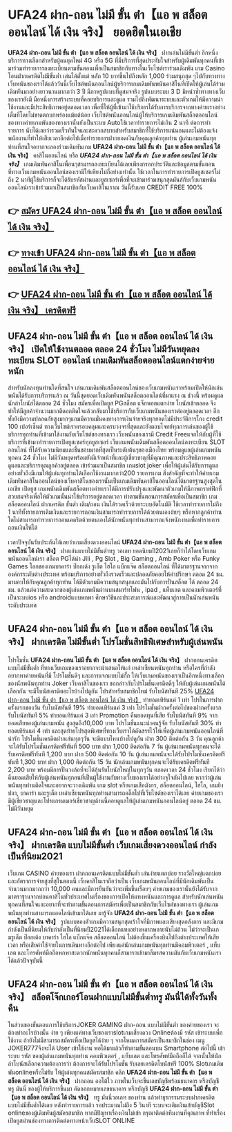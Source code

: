 # UFA24 ฝาก-ถอน ไม่มี ขั้น ต่ํา【แอ พ สล็อต ออนไลน์ ได้ เงิน จริง】  ยอดฮิตในเอเชีย 

**UFA24 ฝาก-ถอน ไม่มี ขั้น ต่ํา【แอ พ สล็อต ออนไลน์ ได้ เงิน จริง】** ฝากเล่นไม่มีขั้นต่ำ  อีกหนึ่งบริการทางเลือกสำหรับผู้คนยุคใหม่ 4G หรือ 5G ที่มีบริการที่สุดประทับใจสำหรับผู้เดิมพันทุกคนที่เข้ามาร่วมทำรายการลงทะเบียนตามขั้นตอนเพื่อเป็นสมาชิกกับทางในเว็บไซต์เราร่วมเดิมพัน เกม Casino  โอนฝากเครดิตไม่มีขั้นต่ำ เล่นได้ตั้งแต่ หลัก 10 บาทขึ้นไปถึงหลัก 1,000 ร่วมสนุกสุด ๆไปกับทางทางเว็บพนันของเราได้แล้ววันนี้เว็บไซต์พนันออนไลน์ผู้บริการเกมเดิมพันพนันคาสิโนที่เปิดให้ผู้เล่นได้ร่วมเดิมพันมาอย่างยาวนานมากกว่า 3 ปี มีภาพรูปแบบที่ดูสมจจริง รูปแบบระบบ 3 D
มิหนำซ้ำทางทางเว็บของเรายังมี มือหนึ่งการสร้างระบบที่คอยบริการและดูแล  รวมไปถึงพัฒนาระบบและตัวเกมให้มีความน่าใช้งานและมีประสิทธิภาพอยู่ตลอดเวลา เพื่อที่ให้ผู้ที่เข้ามาใช้บริการได้รับการบริการจากทางค่ายเราอย่างเต็มที่โดยไม่ขาดตกบกพร่องแม้แต่น้อย เว็บไซต์พนันออนไลน์ผู้ให้บริการเกมเดิมพันสล็อตออนไลน์ของทางค่ายเกมพันของทางเรานั้นยังเป็นระบบ Autoใช้เวลาทำรายการไม่เกิน 2 นาที ต่อการทำรายการ นับได้เลยว่ารวดเร็วทันใจและสะดวกสบายสำหรับสมาชิกที่ใช้บริการแน่นอนและไม่ต้องแจ้งพนักงานที่ทำให้เสียเวลาอีกต่อไปเมื่อทำรายการฝากยอดเงินกับคุณลูกค้าทุกท่าน
ผู้เล่นเกมพนันทุกท่านที่สนใจอยากจะลองร่วมเดิมพันเกม **UFA24 ฝาก-ถอน ไม่มี ขั้น ต่ํา【แอ พ สล็อต ออนไลน์ ได้ เงิน จริง】** คาสิโนออนไลน์ หรือ ***UFA24 ฝาก-ถอน ไม่มี ขั้น ต่ํา【แอ พ สล็อต ออนไลน์ ได้ เงิน จริง】*** เกมเดิมพันคาสิโนเพื่อนๆสามารถลงทะเบียนได้เลยเพียงกรอกประวัติและข้อมูลตามขั้นตอนที่ทางเว็บเกมพนันออนไลน์ของเรามีให้เพียงไม่กี่อย่างเท่านั้น ใช้เวลาในการทำรายการเปิดยูสเซอร์ไม่ถึง 2 นาทีผู้ใช้บริการก็จะได้รับรหัสผ่านและยูสเซอร์เพื่อที่จะเข้ามาร่วมสนุกสุดมันส์กับเว็บเกมพนันออนไลน์เราเข้าร่วมมาเป็นสมาชิกกับเว็บคาสิโนเราณ วันนี้รับเลย CREDIT FREE 100%

## 👉 [สมัคร UFA24 ฝาก-ถอน ไม่มี ขั้น ต่ํา【แอ พ สล็อต ออนไลน์ ได้ เงิน จริง】](https://archa888.com/)
## 👉 [ทางเข้า UFA24 ฝาก-ถอน ไม่มี ขั้น ต่ํา【แอ พ สล็อต ออนไลน์ ได้ เงิน จริง】](https://archa888.com/)
## 👉 [UFA24 ฝาก-ถอน ไม่มี ขั้น ต่ํา【แอ พ สล็อต ออนไลน์ ได้ เงิน จริง】 เครดิตฟรี](https://archa888.com/)

## UFA24 ฝาก-ถอน ไม่มี ขั้น ต่ํา【แอ พ สล็อต ออนไลน์ ได้ เงิน จริง】 เปิดให้ใช้งานตลอด ตลอด 24 ชั่วโมง ไม่มีวันหยุดลงทะเบียน SLOT ออนไลน์ เกมเดิมพันสล็อตออนไลน์แตกง่ายจ่ายหนัก

สำหรับนักลงทุนท่านใดที่สนใจ เล่นเกมเดิมพันสล็อตออนไลน์ของเว็บเกมพนันเราพร้อมเปิดให้นักเล่นพนันได้รับการบริการแล้ว ณ วันนี้สุดยอดเว็บเดิมพันพนันสล็อตออนไลน์ที่มาแรง ณ ช่วงนี้ พร้อมดูแลนักล่าโบนัสได้ตลอด 24 ชั่วโมง สมัครเพื่อเปิดยูส PGสล็อต แจ็กพอตแตกง่าย โบนัสเข้าตลอด จึงทำให้มีลูกค้าจำนวนมากติดอกติดใจแล้วกลับมาใช้บริการกับเว็บเกมพนันของเราต่ออยู่ตลอดเวลา อีกทั้งยังมีความปลอดภัยสูงมากๆแถมมีความมั่นคงทางการเงินจ่ายจริงทุกยอดไม่มีประวัติการโกง credit 100 เปอร์เซ็นต์ ทางเว็บไซต์เราครอบคลุมและครบวงจรที่สุดและยังตอบโจทย์ทุกการเล่นของผู้ใช้บริการทุกท่านที่เข้ามาใช้งานกับเว็บไซต์ของทางเรา
เว็บพนันของเรามี Credit Freeแจกให้กับผู้ที่ใช้บริการที่เข้ามาทำรายการเปิดยูสเซอร์ทุกยูสเซอร์ เว็บเกมพนันเดิมพันสล็อตออนไลน์ลงทะเบียน SLOT ออนไลน์ ที่ได้รับความนิยมและชื่นชอบมากที่สุดเป็นระดับต้นๆของเมืองไทย พร้อมดูแลผู้เล่นเกมพนันทุกคน 24 ชั่วโมง ไม่มีวันหยุดพร้อมยังมีเจ้าหน้าที่และผู้เชี่ยวชาญที่มีคุณภาพและประสิทธิภาพคอยดูแลและบริการคุณลูกค้าอยู่ตลอด เข้าร่วมมาเป็นสมาชิก เกมslot joker เพื่อให้ผู้เล่นได้รับการดูแลอย่างทั่วถึงมีเกมให้ผู้เล่นทุกท่านได้เลือกใช้งานมากกว่า200 รายการเกม
สิ่งสำคัญที่จะทำให้ค่ายเกมเดิมพันคาสิโนออนไลน์ของเว็บคาสิโนของเรานั้นเป็นเกมเดิมพันคาสิโนออนไลน์ได้มาตรฐานสูงสุดในเอเชีย เปิดยูส  เกมพนันเดิมพันสล็อตทางค่ายเราได้มีการปรับปรุงและพัฒนาตัวเกมให้มีภาพกราฟฟิกที่สวยสมจริงเพื่อให้ตัวเกมนั้นน่าใช้บริการอยู่ตลอดเวลา ทำตามขั้นตอนการสมัครเพื่อเป็นสมาชิก เกมสล็อตออนไลน์ ฝากเครดิต ขั้นต่ำ เติม/ถอน เงินได้รวดเร็วด้วยระบบอัตโนมัติ ใช้เวลาทำรายการไม่ถึง 1 นาทีทั้งรายการเติมเงินและรายการถอนเงินสามารถทำรายการได้ด้วยตนเองง่ายๆ หรือหากลูกค้าท่านใดไม่สามารถทำรายการถอนเคดริตด้วยตนเองได้นักพนันทุกท่านสามารถแจ้งพนักงานเพื่อทำรายการถอนเงินให้ได้

เวลาปัจจุบันรับประกันได้เลยว่าเกมเสี่ยงดวงออนไลน์ **UFA24 ฝาก-ถอน ไม่มี ขั้น ต่ํา【แอ พ สล็อต ออนไลน์ ได้ เงิน จริง】** ฝากเล่นแบบไม่มีขั้นต่ำทรู วอเลท ยอดนิยมปี2021เลยก็ว่าได้โดยเว็บเกมพนันออนไลน์เรา สล็อต PGได้นำ  Jili , Pg Slot , Big Gaming , Amb Poker หรือ Funky Games โลกของเกมบาคาร่า ป๊อกเด้ง รูเล็ต ไฮโล แบ็กแจ๊ค สล็อตออนไลน์ ที่ได้มาตรฐานจากจากองค์กรระดับต่างประเทศ พร้อมบริการอย่างทั่วถึงรวดเร็วและปลอดภัยคอยให้คำปรึกษา ตลอด 24 ชม. มามอบให้กับคุณลูกค้าทุกท่าน ได้มีตัวเกมมีความสนุกสนุกและมันไปกับการปั่นสล็อต ได้ ตลอด 24 ชม. แล้วแต่ความสะดวกของผู้เล่นเกมพนันผ่านบนสมาร์ทโฟน , ipad , แท็บเลต และคอมพิวเตอร์ที่เป็นระบบios หรือ androidแบบพกพา ศึกษาวิธีและประสบการณ์และพัฒนาสู่การเป็นนักเล่นพนันระดับประเทศ

## UFA24 ฝาก-ถอน ไม่มี ขั้น ต่ํา【แอ พ สล็อต ออนไลน์ ได้ เงิน จริง】 ฝากเครดิต ไม่มีขั้นต่ำ โปรโมชั่นสิทธิพิเศษสำหรับผู้เล่นพนัน

โปรโมชั่น **UFA24 ฝาก-ถอน ไม่มี ขั้น ต่ํา【แอ พ สล็อต ออนไลน์ ได้ เงิน จริง】** ฝากถอนเครดิต แบบไม่มีขั้นต่ำ ที่ทางเว็บเกมของเราอยากจะนำเสนอให้แก่  เหล่าเซียนพนันทุกท่าน หรือใครที่กำลังอยากหาค่ายพนันที่มี โปรโมชั่นดีๆ และการแจกแบบไม่กั๊ก ให้เว็บเกมพนันของเราเป็นอีกหนึ่งทางเลือกของนักพนันทุกท่าน Joker เว็บคาสิโนของเรา ขอกล่าวกับโปรโมชั่นเครดิตดีๆ ให้กับผู้เล่นเกมพนันได้เลือกกัน จะมีโบนัสเครดิตอะไรบ้างไปดูกัน
โปรสำหรับสมาชิกใหม่ รับโบนัสทันที 25% [UFA24 ฝาก-ถอน ไม่มี ขั้น ต่ํา【แอ พ สล็อต ออนไลน์ ได้ เงิน จริง】](https://archa888.com/) ทำยอดเทิร์นแค่ 1 เท่า
โปรในการฝากครั้งแรกของวัน รับโบนัสทันที 19% ทำยอดเทิร์นแค่ 3 เท่า
โปรโมชั่นฝากครั้งต่อไปของฝากครั้งแรก รับโบนัสทันที 5% ทำยอดเทิร์นแค่ 3 เท่า
 Promotion คืนยอดทุนที่เสีย รับโบนัสทันที 9% จากยอดเสียของผู้เล่นเกมพนัน สูงสุดถึง10,000 บาท
โปรโมชั่นแนะนำคนรู้จัก รับโบนัสทันที 30% ทำยอดเทิร์นแค่ 4 เท่า
และสุดท้ายโปรสุดพิเศษที่ทางเว็บเราได้คัดสรรไว้ให้เพื่อผู้เล่นเกมพนันออนไลน์ที่น่ารัก โปรโมชั่นเครดิตฝากเล่นทุกๆวัน จะมีแบบไหนบ้างไปดูกัน
ฝาก 300 ติดต่อกัน 3 วัน คุณลูกค้าจะได้รับโปรโมชั่นเครดิตฟรีทันที 500 บาท
ฝาก 1,000 ติดต่อกัน 7 วัน ผู้เล่นเกมพนันทุกคนจะได้รับเครดิตฟรีทันที 1,200 บาท
ฝาก 500 ติดต่อกัน 10 วัน ผู้เล่นเกมพนันจะได้รับโปรโมชั่นเครดิตฟรีทันที 1,300 บาท
ฝาก 1,000 ติดต่อกัน 15 วัน นักเล่นเกมพนันทุกคนจะได้รับเครดิตฟรีทันที 2,200 บาท
พร้อมมีการปั่นวงล้อที่จะได้ลุ้นรับโบนัสใหญ่ในทุกๆวัน ตลอดเวลา 24 ชั่วโมง เรียกได้ว่าคืนยอดเสียให้กับผู้เล่นพนันทุกคนที่เป็นผู้ใช้งานกับทางเว็บของเราได้อย่างจุใจกันไปเลย หากว่าผู้เล่นพนันทุกท่านติดใจและอยากจะวางเดิมพัน เกม slot  หรือเกมเสือมังกร, สล็อตออนไลน์, ไฮโล, เกมยิงปลา, บาคาร่า และรูเล็ต เหล่าเซียนพนันทุกท่านสามารถคลิ๊กไปที่เว็บไซต์ของเราได้เลย ค่ายเกมของเรามีผู้เชี่ยวชาญและโปรแกรมเมอร์เชี่ยวชาญด้านนี้คอยดูแลให้ผู้เล่นเกมพนันออนไลน์อยู่ ตลอด 24 ชม. ไม่มีวันหยุด

## UFA24 ฝาก-ถอน ไม่มี ขั้น ต่ํา【แอ พ สล็อต ออนไลน์ ได้ เงิน จริง】 ฝากเครดิต แบบไม่มีขั้นต่ำ  เว็บเกมเสี่ยงดวงออนไลน์ กำลังเป็นที่นิยม2021

เว็บเกม CASINO ค่ายของเรา ฝากถอนเครดิตแบบไม่มีขั้นต่ำ เล่นง่ายแตกบ่อย รางวัลใหญ่แตกบ่อยและอัตราการจ่ายสูงที่สุในตอนนี้ เว็บคาสิโนเราถือว่าเป็น เว็บเกมพนันออนไลน์ที่มีนักเดิมพันเป็นจำนวนมากมากกว่า 10,000 คนและมีการยืนยันว่าจะเพิ่มขึ้นเรื่อยๆ ค่ายเกมของเรานั้นยังได้รับจากมาตราฐานจากบ่อนคาสิโนทั่วประเทศในเรื่องของการเปิดให้แทงพนันและการดูแล สำหรับนักเล่นพนันทุกคนที่สนใจและอยากที่จะทำตามขั้นตอนการสมัครเพื่อเป็นสมาชิกกับเว็บไซต์ของทางเรา ผู้เล่นเกมพนันทุกท่านสามารถแอดไลน์เข้ามาได้เลย
	มารู้จัก **UFA24 ฝาก-ถอน ไม่มี ขั้น ต่ํา【แอ พ สล็อต ออนไลน์ ได้ เงิน จริง】** รูปแบบของตัวเกมมีความสนุกสุดเร้าใจที่มีภาพและเสียงสุดอลังการ และมีเกมกำลังเป็นที่นิยมให้กับกำลังเป็นที่นิยมปี2021ได้เลือกแทงอย่างหลากหลายนับไม่ถ้วน  ไม่ว่าจะเป็นเกมรูเล็ต  ป๊อกเด้ง บาคาร่า ไฮโล แบ็กแจ๊ค สล็อตออนไลน์ ไม่ต้องขึ้นเครื่องบินไปถึงต่างประเทศให้เสียเวลา หรือเสียค่าใช้จ่ายในการเดินทางอีกต่อไป เพียงแค่นักเล่นเกมพนันทุกท่านมีคอมพิวเตอร์ , แท็บเลต และโทรศัพท์มือถือพกพาสะดวกนักพนันทุกคนก็สามารถเข้ามาลิ้มรสความมันกับเว็บเกมพนันเราได้แล้วปัจจุบันนี้

## UFA24 ฝาก-ถอน ไม่มี ขั้น ต่ํา【แอ พ สล็อต ออนไลน์ ได้ เงิน จริง】 สล็อตโจ๊กเกอร์โอนฝากแบบไม่มีขั้นต่ำทรู มันนี่ได้ทั้งวันทั้งคืน

ในส่วนของขั้นตอนการใช้บริการJOKER GAMING ฝาก-ถอน แบบไม่มีขั้นต่ำ ของค่ายของเรา จะต้องทำอะไรบ้างนั้น ง่าย ๆ เพียงแค่ทางเว็บของเราslotเกมเสี่ยงดวง Onlineต้องมี รหัส เข้าระบบเพื่อใช้งาน ถ้ายังไม่มีสามารถสมัครเพื่อเปิดยูสได้ง่าย ๆ จากโหมดการสมัครเป็นสมาชิกในช่อง เมนู JOKER777จึงจะได้ User เข้าใช้งาน พอได้มาแล้วก็ทำตามขั้นตอนบน Smartphone  ต่อไปนี้
เข้าระบบ รหัส  ของผู้เล่นเกมพนันทุกท่าน คอมพิวเตอร์ , แท็บเลต และโทรศัพท์มือถือก็ได้
จากนั้นให้นักล่าโบนัสเลือกความต้องการว่า ต้องการจะได้รับโปรโมชั่น รับเลยเครดิตโบนัสฟรี 100% Slotเกมเดิมพันonlineหรือไม่รับ
ให้ผู้เล่นทุกคนสมัครสมาชิก คลิก **UFA24 ฝาก-ถอน ไม่มี ขั้น ต่ํา【แอ พ สล็อต ออนไลน์ ได้ เงิน จริง】** ฝากถอน ออโต้ไว ภาพในเว็บจะขึ้นเลขบัญชีพร้อมธนาคาร หรือบัญชี ทรู มันนี่ ของผู้ให้บริการขึ้นมา
คัดลอกหมายเลขธนาคาร หรือบัญชี **UFA24 ฝาก-ถอน ไม่มี ขั้น ต่ํา【แอ พ สล็อต ออนไลน์ ได้ เงิน จริง】** ทรู มันนี่วอเลท ของท่าน แล้วทำธุรกรรมระบบฝากเครดิต แบบไม่มีขั้นต่ำได้เลย
หลังทำรายการแล้ว รอประมาณไม่ถึง 5 วินาที ระบบจะเติมเงินเข้าบัญชีSlot onlineของผู้เดิมพันผู้สมัครสมาชิก
หากมีปัญหาเรื่องเงินไม่เข้า กรุณาติดต่อทีมงานที่คุณภาพ ที่ทำเรื่องเปิดยูสผ่านช่องทางการติดต่อทางหน้าเว็บSLOT ONLINE


